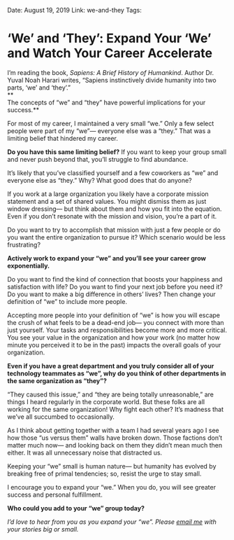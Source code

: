 Date: August 19, 2019
Link: we-and-they
Tags:

‘We’ and ‘They’: Expand Your ‘We’ and Watch Your Career Accelerate
==================================================================

I’m reading the book, _Sapiens: A Brief History of Humankind_. Author Dr. Yuval Noah Harari writes, “Sapiens instinctively divide humanity into two parts, ‘we’ and ‘they’.”  
**  
The concepts of “we” and “they” have powerful implications for your success.**

For most of my career, I maintained a very small “we.” Only a few select people were part of my “we”— everyone else was a “they.” That was a limiting belief that hindered my career.

**Do you have this same limiting belief?** If you want to keep your group small and never push beyond that, you’ll struggle to find abundance. 

It’s likely that you’ve classified yourself and a few coworkers as “we” and everyone else as “they.”  Why? What good does that do anyone?

If you work at a large organization you likely have a corporate mission statement and a set of shared values. You might dismiss them as just window dressing— but think about them and how you fit into the equation. Even if you don’t resonate with the mission and vision, you’re a part of it. 

Do you want to try to accomplish that mission with just a few people or do you want the entire organization to pursue it? Which scenario would be less frustrating? 

**Actively work to expand your “we” and you’ll see your career grow exponentially.** 

Do you want to find the kind of connection that boosts your happiness and satisfaction with life? Do you want to find your next job before you need it? Do you want to make a big difference in others’ lives? Then change your definition of “we” to include more people.

Accepting more people into your definition of “we” is how you will escape the crush of what feels to be a dead-end job— you connect with more than just yourself. Your tasks and responsibilities become more and more critical. You see your value in the organization and how your work (no matter how minute you perceived it to be in the past) impacts the overall goals of your organization.

**Even if you have a great department and you truly consider all of your technology teammates as “we”, why do you think of other departments in the same organization as “they”?**

“They caused this issue,” and “they are being totally unreasonable,” are things I heard regularly in the corporate world. But these folks are all working for the same organization! Why fight each other? It’s madness that we’ve all succumbed to occasionally. 

As I think about getting together with a team I had several years ago I see how those “us versus them” walls have broken down. Those factions don’t matter much now— and looking back on them they didn’t mean much then either. It was all unnecessary noise that distracted us. 

Keeping your “we” small is human nature— but humanity has evolved by breaking free of primal tendencies; so, resist the urge to stay small. 

I encourage you to expand your “we.” When you do, you will see greater success and personal fulfillment. 

**Who could you add to your “we” group today?** 

_I’d love to hear from you as you expand your “we”. Please [email me](mailto:ken@elevaros.com) with your stories big or small._

